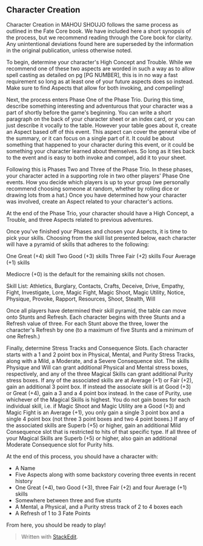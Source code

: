

## Character Creation

Character Creation in MAHOU SHOUJO follows the same process as outlined in the Fate Core book. We have included here a short synopsis of the process, but we recommend reading through the Core book for clarity. Any unintentional deviations found here are superseded by the information in the original publication, unless otherwise noted.

To begin, determine your character's High Concept and Trouble. While we recommend one of these two aspects are worded in such a way as to allow spell casting as detailed on pg [PG NUMBER], this is in no way a fast requirement so long as at least one of your future aspects does so instead. Make sure to find Aspects that allow for both invoking, and compelling! 

Next, the process enters Phase One of the Phase Trio. During this time, describe something interesting and adventurous that your character was a part of shortly before the game's beginning. You can write a short paragraph on the back of your character sheet or an index card, or you can just describe it vocally to the table. However your table goes about it, create an Aspect based off of this event. This aspect can cover the general vibe of the summary, or it can focus on a single part of it. It could be about something that happened to your character during this event, or it could be something your character learned about themselves. So long as it ties back to the event and is easy to both invoke and compel, add it to your sheet.

Following this is Phases Two and Three of the Phase Trio. In these phases, your character acted in a supporting role in two other players' Phase One events. How you decide which players is up to your group (we personally recommend choosing someone at random, whether by rolling dice or drawing lots from a hat.) Once you have determined how your character was involved, create an Aspect related to your character's actions.

At the end of the Phase Trio, your character should have a High Concept, a Trouble, and three Aspects related to previous adventures.

Once you've finished your Phases and chosen your Aspects, it is time to pick your skills. Choosing from the skill list presented below, each character will have a pyramid of skills that adheres to the following:

One Great (+4) skill
Two Good (+3) skills
Three Fair (+2) skills
Four Average (+1) skills 

Mediocre (+0) is the default for the remaining skills not chosen. 

Skill List: 
Athletics, Burglary, Contacts, Crafts, Deceive, Drive, Empathy, Fight, Investigate, Lore, Magic Fight, Magic Shoot, Magic Utility, Notice, Physique, Provoke, Rapport, Resources, Shoot, Stealth, Will

Once all players have determined their skill pyramid, the table can move onto Stunts and Refresh. Each character begins with three Stunts and a Refresh value of three. For each Stunt above the three, lower the character's Refresh by one (to a maximum of five Stunts and a minimum of one Refresh.)

Finally, determine Stress Tracks and Consequence Slots. Each character starts with a 1 and 2 point box in Physical, Mental, and Purity Stress Tracks, along with a Mild, a Moderate, and a Severe Consequence slot. The skills Physique and Will can grant additional Physical and Mental stress boxes, respectively, and any of the three Magical Skills can grant additional Purity stress boxes. If any of the associated skills are at Average (+1) or Fair (+2), gain an additional 3 point box. If instead the associate skill is at Good (+3) or Great (+4), gain a 3 and a 4 point box instead. In the case of Purity, use whichever of the Magical Skills is highest. You do not gain boxes for each individual skill, i.e. if Magic Shoot and Magic Utility are a Good (+3) and Magic Fight is an Average (+1), you only gain a single 3 point box and a single 4 point box (not three 3 point boxes and two 4 point boxes.)
If any of the associated skills are Superb (+5) or higher, gain an additional Mild Consequence slot that is restricted to hits of that specific type. If all three of your Magical Skills are Superb (+5) or higher, also gain an additional Moderate Consequence slot for Purity hits.

At the end of this process, you should have a character with:

 - A Name
 - Five Aspects along with some backstory covering three events in recent history
 - One Great (+4), two Good (+3), three Fair (+2) and four Average (+1) skills
 - Somewhere between three and five stunts
 - A Mental, a Physical, and a Purity stress track of 2 to 4 boxes each
 - A Refresh of 1 to 3 Fate Points

From here, you should be ready to play! 

> Written with [StackEdit](https://stackedit.io/).
<!--stackedit_data:
eyJoaXN0b3J5IjpbMTA0NDYwMjcwMCwtMjgwOTU1MDcxXX0=
-->
